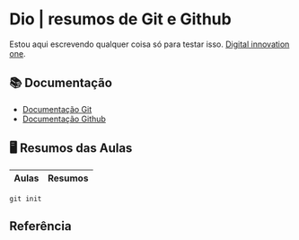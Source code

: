 
# Dio | resumos de Git e Github

Estou aqui escrevendo qualquer coisa só para testar isso. 
[Digital innovation one](https://www.dio.me).

## 📚 Documentação 
- [Documentação Git](https://git-scm.com/doc)
- [Documentação Github](https://docs.github.com/)

## 🖥️ Resumos das Aulas
| Aulas | Resumos |
| -------|--------|

```
git init 
```

## Referência 
